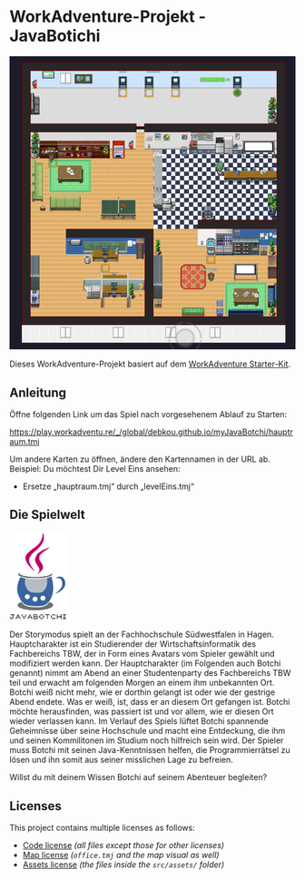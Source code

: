 # WorkAdventure-Projekt - JavaBotichi

![Hauptraum](src/bilder/hauptraum_gesamt.jpg)

Dieses WorkAdventure-Projekt basiert auf dem [WorkAdventure Starter-Kit]([https://workadventu.re](https://github.com/workadventure/map-starter-kit)).



## Anleitung

Öffne folgenden Link um das Spiel nach vorgesehenem Ablauf zu Starten:

https://play.workadventu.re/_/global/debkou.github.io/myJavaBotchi/hauptraum.tmj

Um andere Karten zu öffnen, ändere den Kartennamen in der URL ab.
Beispiel:
Du möchtest Dir Level Eins ansehen:
-	Ersetze „hauptraum.tmj“ durch „levelEins.tmj“


## Die Spielwelt

<img alt="Hauptraum" src="src/bilder/logo_ohne.png" width="20%" />

Der Storymodus spielt an der Fachhochschule Südwestfalen in Hagen. Hauptcharakter ist ein Studierender der Wirtschaftsinformatik des Fachbereichs TBW, der in Form eines Avatars vom Spieler gewählt und modifiziert werden kann.
Der Hauptcharakter (im Folgenden auch Botchi genannt) nimmt am Abend an einer Studentenparty des Fachbereichs TBW teil und erwacht am folgenden Morgen an einem ihm unbekannten Ort.
Botchi weiß nicht mehr, wie er dorthin gelangt ist oder wie der gestrige Abend endete. Was er weiß, ist, dass er an diesem Ort gefangen ist. Botchi möchte herausfinden, was passiert ist und vor allem, wie er diesen Ort wieder verlassen kann.
Im Verlauf des Spiels lüftet Botchi spannende Geheimnisse über seine Hochschule und macht eine Entdeckung, die ihm und seinen Kommilitonen im Studium noch hilfreich sein wird.
Der Spieler muss Botchi mit seinen Java-Kenntnissen helfen, die Programmierrätsel zu lösen und ihn somit aus seiner misslichen Lage zu befreien.

Willst du mit deinem Wissen Botchi auf seinem Abenteuer begleiten?

## Licenses

This project contains multiple licenses as follows:

* [Code license](./LICENSE.code) *(all files except those for other licenses)*
* [Map license](./LICENSE.map) *(`office.tmj` and the map visual as well)*
* [Assets license](./LICENSE.assets) *(the files inside the `src/assets/` folder)*
